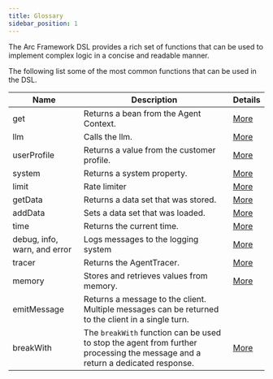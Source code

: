 ```yaml
---
title: Glossary
sidebar_position: 1
---
```


The Arc Framework DSL provides a rich set of functions 
that can be used to implement complex logic in a concise and readable manner.

The following list some of the most common functions that can be used in the DSL.

| Name                         | Description                                                                                        | Details                                                 |
|------------------------------|----------------------------------------------------------------------------------------------------|---------------------------------------------------------|
| get                          | Returns a bean from the Agent Context.                                                             | [More](../Features/accessing_beans)                     |
| llm                          | Calls the llm.                                                                                     | [More](../Features/extensions/#llm)                     |
| userProfile                  | Returns a value from the customer profile.                                                         | [More](../Features/extensions/#system-and-user-context) |
| system                       | Returns a system property.                                                                         | [More](../Features/extensions/#system-and-user-context) |
| limit                        | Rate limiter                                                                                       | [More](../Features/rate_limiter)                        |
| getData                      | Returns a data set that was stored.                                                                | [More](../Features/data)                                |
| addData                      | Sets a data set that was loaded.                                                                   | [More](../Features/data)                                |
| time                         | Returns the current time.                                                                          | [More](../Features/extensions/#time-date-year)          |
| debug, info, warn, and error | Logs messages to the logging system                                                                | [More](../Features/extensions/#logging)                 |
| tracer                       | Returns the AgentTracer.                                                                           | [More](../../ccore/tracing/#adding-custom-traces)       |
| memory                       | Stores and retrieves values from memory.                                                           | [More](../../ccore/memory)                              |
| emitMessage                  | Returns a message to the client. Multiple messages can be returned to the client in a single turn. |                                                         |
| breakWith                    | The `breakWith` function can be used to stop the agent from further processing the message and a return a dedicated response. | [More](../filters/#the-breakwith-function)              |

